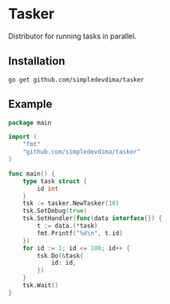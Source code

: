 # Tasker
Distributor for running tasks in parallel.

## Installation
```
go get github.com/simpledevdima/tasker
```

## Example
```go
package main

import (
	"fmt"
	"github.com/simpledevdima/tasker"
)

func main() {
	type task struct {
		id int
	}
	tsk := tasker.NewTasker(10)
	tsk.SetDebug(true)
	tsk.SetHandler(func(data interface{}) {
		t := data.(*task)
		fmt.Printf("%d\n", t.id)
	})
	for id := 1; id <= 100; id++ {
		tsk.Do(&task{
			id: id,
		})
	}
	tsk.Wait()
}
```
